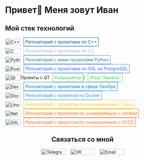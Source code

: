 # Привет👋 Меня зовут Иван

## Мой стек технологий
<div style="display: flex; align-items: center;">
    <img src="https://img.shields.io/badge/C%2B%2B-00599C?style=flat&logo=c%2B%2B&logoColor=white" alt="C++" height="20" width="50">
    <a href="https://github.com/IvanVito/CPP" style="margin-left: 10px; padding: 5px; border: 1px solid #00599C; text-decoration: none; color: #00599C;">Репозиторий с проектами по С++</a>
</div>

<div style="display: flex; align-items: center;">
    <img src="https://img.shields.io/badge/C-A8B9CC?style=flat&logo=c&logoColor=white" alt="C" height="20" width="50">
    <a href="https://github.com/IvanVito/C" style="margin-left: 10px; padding: 5px; border: 1px solid #A8B9CC; text-decoration: none; color: #A8B9CC;">Репозиторий с проектами по С</a>
</div>

<div style="display: flex; align-items: center;">
    <img src="https://img.shields.io/badge/Python-3776AB?style=flat&logo=python&logoColor=white" alt="Python" height="20" width="50">
    <a href="https://github.com/IvanVito/Python" style="margin-left: 10px; padding: 5px; border: 1px solid #3776AB; text-decoration: none; color: #3776AB;">Репозиторий с мини-проектами Python</a>
</div>

<div style="display: flex; align-items: center;">
    <img src="https://img.shields.io/badge/PostgreSQL-4169E1?style=flat&logo=postgresql&logoColor=white" alt="PostgreSQL" height="20" width="50">
    <a href="https://github.com/IvanVito/SQL" style="margin-left: 10px; padding: 5px; border: 1px solid #4169E1; text-decoration: none; color: #4169E1;">Репозиторий с проектами по SQL на PostgreSQL</a>
</div>

<div style="display: flex; align-items: center;">
    <img src="https://img.shields.io/badge/Qt-41CD52?style=flat&logo=qt&logoColor=white" alt="Qt" height="20" width="50">
    Проекты с QT
    <a href="https://github.com/IvanVito/C/tree/main/calculator_with_QT" style="margin-left: 10px; padding: 5px; border: 1px solid #41CD52; text-decoration: none; color: #41CD52;">Калькулятор</a> /
    <a href="https://github.com/IvanVito/CPP/tree/main/snake" style="margin-left: 10px; padding: 5px; border: 1px solid #41CD52; text-decoration: none; color: #41CD52;">Игра "Змейка"</a>
</div>

<div style="display: flex; align-items: center;">
    <img src="https://img.shields.io/badge/DevOps-007ACC?style=flat&logo=devops&logoColor=white" alt="DevOps" height="20" width="50">
    <a href="https://github.com/IvanVito/DevOps" style="margin-left: 10px; padding: 5px; border: 1px solid #007ACC; text-decoration: none; color: #007ACC;">Репозиторий с проектами в сфере DevOps</a>
</div>

<div style="display: flex; align-items: center;">
    <img src="https://img.shields.io/badge/Docker-2496ED?style=flat&logo=docker&logoColor=white" alt="Docker" height="20" width="50">
    <a href="https://github.com/IvanVito/DevOps/tree/main/SimpleDocker" style="margin-left: 10px; padding: 5px; border: 1px solid #2496ED; text-decoration: none; color: #2496ED;">Репозиторий с проектом по Docker</a>
</div>

<div style="display: flex; align-items: center;">
    <img src="https://img.shields.io/badge/Linux-FCC624?style=flat&logo=linux&logoColor=black" alt="Linux" height="20" width="50">
    <a href="https://github.com/IvanVito/DevOps/tree/main/Linux" style="margin-left: 10px; padding: 5px; border: 1px solid #FCC624; text-decoration: none; color: #FCC624;">Репозиторий с проектом по ознакомлению с Linux</a>
</div>

<div style="display: flex; align-items: center;">
    <img src="https://img.shields.io/badge/Network-FF6F00?style=flat&logo=network&logoColor=white" alt="Network" height="20" width="50">
    <a href="https://github.com/IvanVito/DevOps/tree/main/LinuxNetwork" style="margin-left: 10px; padding: 5px; border: 1px solid #FF6F00; text-decoration: none; color: #FF6F00;">Репозиторий с проектом по ознакомлению с сетями</a>
</div>

<div style="display: flex; align-items: center;">
    <img src="https://img.shields.io/badge/GitLab%20CI-FC6D26?style=flat&logo=gitlab&logoColor=white" alt="GitLab CI" height="20" width="50">
    <a href="https://github.com/IvanVito/DevOps/tree/main/CICD" style="margin-left: 10px; padding: 5px; border: 1px solid #FC6D26; text-decoration: none; color: #FC6D26;">Репозиторий с проектом по ознакомлению с CI/CD</a>
</div>

<div style="text-align: center; margin-bottom: 10px;">
<h2>Связаться со мной</h2>
</div>

<div style="display: flex; justify-content: center; align-items: center;">
    <a href="https://t.me/lesleyle1" style="display: flex; align-items: center; text-decoration: none; margin-right: 15px;">
        <img src="https://img.shields.io/badge/Telegram-0088CC?style=flat&logo=telegram&logoColor=white" alt="Telegram" height="20" width="80">
    </a>
    <a href="https://vk.com/peace__deaths" style="display: flex; align-items: center; text-decoration: none; margin-right: 15px;">
        <img src="https://img.shields.io/badge/VKontakte-4F7DB3?style=flat&logo=vk&logoColor=white" alt="VK" height="20" width="80">
    </a>
    <a href="mailto:isdir1@mail.ru" style="display: flex; align-items: center; text-decoration: none;">
        <img src="https://img.shields.io/badge/Email-2496ED?style=flat&logo=gmail&logoColor=white" alt="Email" height="20" width="80">
    </a>
</div>
